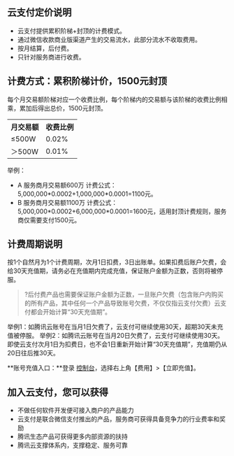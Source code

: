 ## 云支付定价说明
- 云支付提供累积阶梯+封顶的计费模式。
- 通过微信收款商业版渠道产生的交易流水，此部分流水不收取费用。
- 按月结算，后付费。
- 只针对服务商进行收费。

## 计费方式：累积阶梯计价，1500元封顶

每个月交易额阶梯对应一个收费比例，每个阶梯内的交易额与该阶梯的收费比例相乘，累加后得出总价，1500元封顶。

<table style="width:200px !important">
 <tr>
	 <th>月交易额</th>
	 <th>收费比例</th>
 </tr>
 <tr>
  <td>≤500W</td>
	<td>0.02%</td>
 </tr>
 <tr>
  <td>＞500W</td>
	<td>0.01%</td>
 </tr>
</table>


举例：
-  A 服务商月交易额600万
计费公式：5,000,000\*0.0002+1,000,000\*0.0001=1100元。
- B 服务商月交易额1100万
计费公式：5,000,000\*0.0002+6,000,000\*0.0001=1600元，适用封顶计费规则，服务商仅需要支付1500元。

## 计费周期说明
按1个自然月为1个计费周期，次月1日扣费，3日出账单。如果扣费后账户欠费，会给30天充值期，请务必在充值期内完成充值，保证账户金额为正数，否则将被停服。
>?后付费产品也需要保证账户金额为正数，一旦账户欠费（包含账户内购买的所有产品，其中任何一个产品导致账号欠费，不仅仅指云支付欠费）云支付都会开始计算“30天充值期”。

举例1：如腾讯云账号在当月1日欠费了，云支付可继续使用30天，超期30天未充值被停服。
举例2：如腾讯云账号在当月20日欠费了，云支付可继续使用30天。即使云支付次月1日为扣费日，也不会1日重新开始计算“30天充值期”，充值期仍从20日往后推30天。

**账号充值入口：**登录 [控制台](https://console.cloud.tencent.com/expense/recharge)，选择右上角【费用】>【立即充值】。

## 加入云支付，您可以获得

- 不做任何软件开发便可接入商户的产品能力
- 云支付是联合微信支付推出的产品，服务商可获得具备竞争力的行业费率和奖励
- 腾讯生态产品可获得更多内部资源的扶持
- 腾讯云支撑体系内，支撑稳定、服务可靠
